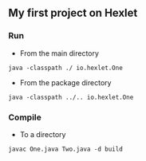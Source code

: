 ## My first project on Hexlet

### Run

* From the main directory

```
java -classpath ./ io.hexlet.One
```

* From the package directory

```
java -classpath ../.. io.hexlet.One
```

### Compile

* To a directory

```
javac One.java Two.java -d build
```
